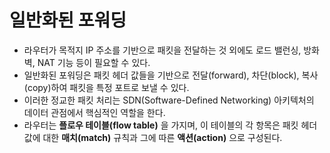 # 일반화된 포워딩
- 라우터가 목적지 IP 주소를 기반으로 패킷을 전달하는 것 외에도 로드 밸런싱, 방화벽, NAT 기능 등이 필요할 수 있다.
- 일반화된 포워딩은 패킷 헤더 값들을 기반으로 전달(forward), 차단(block), 복사(copy)하여 패킷을 특정 포트로 보낼 수 있다.
- 이러한 정교한 패킷 처리는 SDN(Software-Defined Networking) 아키텍처의 데이터 관점에서 핵심적인 역할을 한다.
- 라우터는 **플로우 테이블(flow table)** 을 가지며, 이 테이블의 각 항목은 패킷 헤더 값에 대한 **매치(match)** 규칙과 그에 따른 **액션(action)** 으로 구성된다.